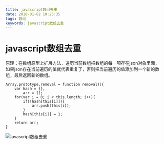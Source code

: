 ```yaml
---
title: javascript数组去重
date: 2018-01-02 10:25:35
tags: 数组
keywords: javascript数组去重
---
```


# javascript数组去重

原理：在数组原型上扩展方法，遍历当前数组把数组的每一项存在json对象里面，如果json存在当前遍历的值就代表重复了，否则把当前遍历的值添加到一个新的数组，最后返回新的数组。
<!--more-->

```
Array.prototype.removal = function removal(){
	var hash = {},
		arr = [];
	for(var i = 0; i < this.length; i++){
		if(!hash[this[i]]){
			arr.push(this[i]);
		}
		hash[this[i]] = 1;
	}
	return arr;
}
```

![javascript数组去重](http://hexo-1252491761.file.myqcloud.com/javascript%E6%95%B0%E7%BB%84%E5%8E%BB%E9%87%8D/20180102105153.png)